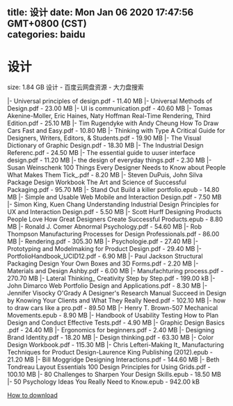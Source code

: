 
title: 设计
date: Mon Jan 06 2020 17:47:56 GMT+0800 (CST)    
categories: baidu
---

# 设计
size: 1.84 GB
 设计 - 百度云网盘资源 - 大力盘搜索
 
|- Universal principles of design.pdf - 11.40 MB
|- Universal Methods of Design.pdf - 23.00 MB
|- UI is communication.pdf - 40.60 MB
|- Tomas Akenine-Moller, Eric Haines, Naty Hoffman Real-Time Rendering, Third Edition.pdf - 25.10 MB
|- Tim Rugendyke with Andy Cheung How To Draw Cars Fast and Easy.pdf - 10.80 MB
|- Thinking with Type A Critical Guide for Designers, Writers, Editors, & Students.pdf - 19.90 MB
|- The Visual Dictionary of Graphic Design.pdf - 18.30 MB
|- The Industrial Design Referenc.pdf - 24.50 MB
|- The essential guide to uuser interface design.pdf - 11.20 MB
|- the design of everyday things.pdf - 2.30 MB
|- Susan Weinschenk 100 Things Every Designer Needs to Know about People What Makes Them Tick_.pdf - 8.20 MB
|- Steven DuPuis, John Silva Package Design Workbook  The Art and Science of Successful Packaging.pdf - 95.70 MB
|- Stand Out Build a killer portfolio.epub - 14.80 MB
|- Simple and Usable Web Mobile and Interaction Design.pdf - 7.50 MB
|- Simon King, Kuen Chang Understanding Industrial Design Principles for UX and Interaction Design.pdf - 5.50 MB
|- Scott Hurff Designing Products People Love How Great Designers Create Successful Products.epub - 8.80 MB
|- Ronald J. Comer Abnormal Psychology.pdf - 54.60 MB
|- Rob Thompson Manufacturing Processes for Design Professionals.pdf - 86.00 MB
|- Rendering.pdf - 305.30 MB
|- Psychologie.pdf - 27.40 MB
|- Prototyping and Modelmaking for Product Design.pdf - 29.40 MB
|- PortfolioHandbook_UCID12.pdf - 6.90 MB
|- Paul Jackson Structural Packaging Design Your Own Boxes and 3D Forms.pdf - 2.20 MB
|- Materials and Design Ashby.pdf - 6.00 MB
|- Manufachturing process.pdf - 270.70 MB
|- Lateral Thinking_ Creativity Step by Step.pdf - 199.00 kB
|- John Dimarco Web Portfolio Design and Applications.pdf - 8.30 MB
|- Jennifer Visocky O'Grady A Designer's Research Manual  Succeed in Design by Knowing Your Clients and What They Really Need.pdf - 102.10 MB
|- how to draw cars like a pro.pdf - 89.50 MB
|- Henry T. Brown-507 Mechanical Movements.epub - 8.90 MB
|- Handbook of Usability Testing How to Plan Design and Conduct Effective Tests.pdf - 4.90 MB
|- Graphic Design Basics  .pdf - 24.40 MB
|- Ergonomics for beginners.pdf - 2.40 MB
|- Designing Brand Identity.pdf - 18.20 MB
|- Design thinking.pdf - 63.30 MB
|- Color Design Workbook.pdf - 115.30 MB
|- Chris Lefteri-Making It_ Manufacturing Techniques for Product Design-Laurence King Publishing (2012).epub - 21.20 MB
|- Bill Moggridge Designing Interactions.pdf - 144.60 MB
|- Beth Tondreau Layout Essentials  100 Design Principles for Using Grids.pdf - 100.10 MB
|- 80 Challenges to Sharpen Your Design Skills.epub - 18.50 MB
|- 50 Psychology Ideas You Really Need to Know.epub - 942.00 kB

[How to download](https://bpcam.bemobtrk.com/go/2ceec3aa-1ca2-46d6-b9ff-aaa5c184517c?jno=395)